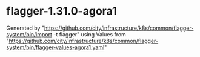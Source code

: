 # flagger-1.31.0-agora1
Generated by "https://github.com/city/infrastructure/k8s/common/flagger-system/bin/import -t flagger"
using Values from "https://github.com/city/infrastructure/k8s/common/flagger-system/bin/flagger-values-agora1.yaml"
